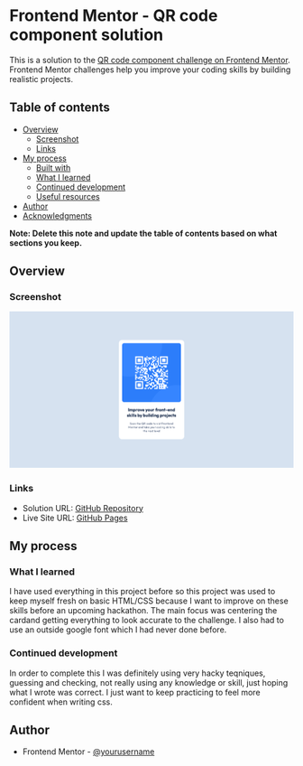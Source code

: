 # Frontend Mentor - QR code component solution

This is a solution to the [QR code component challenge on Frontend Mentor](https://www.frontendmentor.io/challenges/qr-code-component-iux_sIO_H). Frontend Mentor challenges help you improve your coding skills by building realistic projects. 

## Table of contents

- [Overview](#overview)
  - [Screenshot](#screenshot)
  - [Links](#links)
- [My process](#my-process)
  - [Built with](#built-with)
  - [What I learned](#what-i-learned)
  - [Continued development](#continued-development)
  - [Useful resources](#useful-resources)
- [Author](#author)
- [Acknowledgments](#acknowledgments)

**Note: Delete this note and update the table of contents based on what sections you keep.**

## Overview

### Screenshot

![](images/QRSolution.png)

### Links

- Solution URL: [GitHub Repository](https://github.com/JonKnitt1205/qr-code-css-challenge)
- Live Site URL: [GitHub Pages](https://jonknitt1205.github.io/qr-code-css-challenge/)

## My process
### What I learned

I have used everything in this project before so this project was used to keep myself fresh on basic HTML/CSS because I want to improve on these skills before an upcoming hackathon. The main focus was centering the cardand getting everything to look accurate to the challenge. I also had to use an outside google font which I had never done before.

### Continued development

In order to complete this I was definitely using very hacky teqniques, guessing and checking, not really using any knowledge or skill, just hoping what I wrote was correct. I just want to keep practicing to feel more confident when writing css.

## Author

- Frontend Mentor - [@yourusername](hhttps://www.frontendmentor.io/profile/JonKnitt1205)